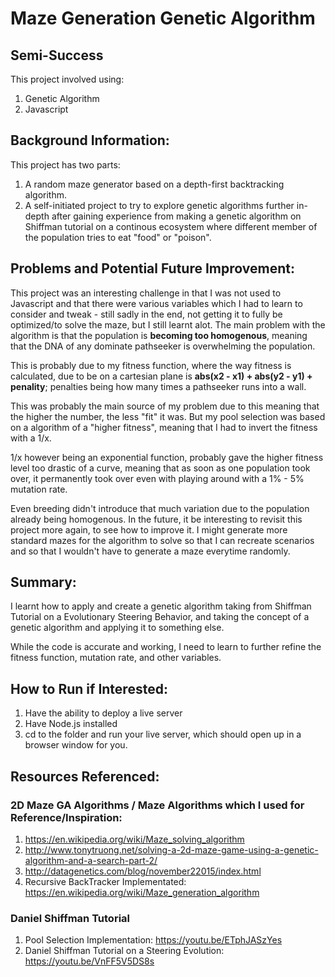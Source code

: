# Maze Generation Genetic Algorithm

## Semi-Success
This project involved using: 
1. Genetic Algorithm
2. Javascript

## Background Information:
This project has two parts:
1. A random maze generator based on a depth-first backtracking algorithm.
2. A self-initiated project to try to explore genetic algorithms further in-depth after gaining experience from making a genetic algorithm on Shiffman tutorial on a continous ecosystem where different member of the population tries to eat "food" or "poison". 

## Problems and Potential Future Improvement:

This project was an interesting challenge in that I was not used to Javascript and that there were various variables which I had to learn to consider and tweak - still sadly in the end, not getting it to fully be optimized/to solve the maze, but I still learnt alot. The main problem with the algorithm is that the population is **becoming too homogenous**, meaning that the DNA of any dominate pathseeker is overwhelming the population. 

This is probably due to my fitness function, where the way fitness is calculated, due to be on a cartesian plane is **abs(x2 - x1) + abs(y2 - y1) + penality**; penalties being how many times a pathseeker runs into a wall. 

This was probably the main source of my problem due to this meaning that the higher the number, the less "fit" it was. But my pool selection was based on a algorithm of a "higher fitness", meaning that I had to invert the fitness with a 1/x. 

1/x however being an exponential function, probably gave the higher fitness level too drastic of a curve, meaning that as soon as one population took over, it permanently took over even with playing around with a 1% - 5% mutation rate. 

Even breeding didn't introduce that much variation due to the population already being homogenous. In the future, it be interesting to revisit this project more again, to see how to improve it. I might generate more standard mazes for the algorithm to solve so that I can recreate scenarios and so that I wouldn't have to generate a maze everytime randomly. 

## Summary:

I learnt how to apply and create a genetic algorithm taking from Shiffman Tutorial on a Evolutionary Steering Behavior, and taking the concept of a genetic algorithm and applying it to something else. 

While the code is accurate and working, I need to learn to further refine the fitness function, mutation rate, and other variables. 

## How to Run if Interested:
1. Have the ability to deploy a live server
2. Have Node.js installed
3. cd to the folder and run your live server, which should open up in a browser window for you.


## Resources Referenced:

### 2D Maze GA Algorithms / Maze Algorithms which I used for Reference/Inspiration: 
1. https://en.wikipedia.org/wiki/Maze_solving_algorithm
2. http://www.tonytruong.net/solving-a-2d-maze-game-using-a-genetic-algorithm-and-a-search-part-2/
3. http://datagenetics.com/blog/november22015/index.html 
4. Recursive BackTracker Implementated: https://en.wikipedia.org/wiki/Maze_generation_algorithm

### Daniel Shiffman Tutorial
1. Pool Selection Implementation: https://youtu.be/ETphJASzYes
2. Daniel Shiffman Tutorial on a Steering Evolution: https://youtu.be/VnFF5V5DS8s
